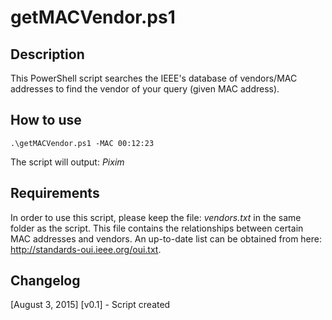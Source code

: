 # getMACVendor.ps1

## Description
This PowerShell script searches the IEEE's database of vendors/MAC addresses to find the vendor of your query (given MAC address).

## How to use
```
.\getMACVendor.ps1 -MAC 00:12:23
```
The script will output: *Pixim*

## Requirements
In order to use this script, please keep the file: *vendors.txt* in the same folder as the script.  This file contains the relationships between certain MAC addresses and vendors.  An up-to-date list can be obtained from here: <a href='http://standards-oui.ieee.org/oui.txt'>http://standards-oui.ieee.org/oui.txt</a>.

## Changelog
[August 3, 2015] [v0.1] - Script created

